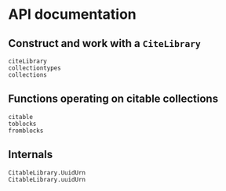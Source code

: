 # API documentation


## Construct and work with a `CiteLibrary`


```@docs
citeLibrary
collectiontypes
collections
```

## Functions operating on citable collections

```@docs
citable
toblocks
fromblocks
```

## Internals

```@docs
CitableLibrary.UuidUrn
CitableLibrary.uuidUrn
```